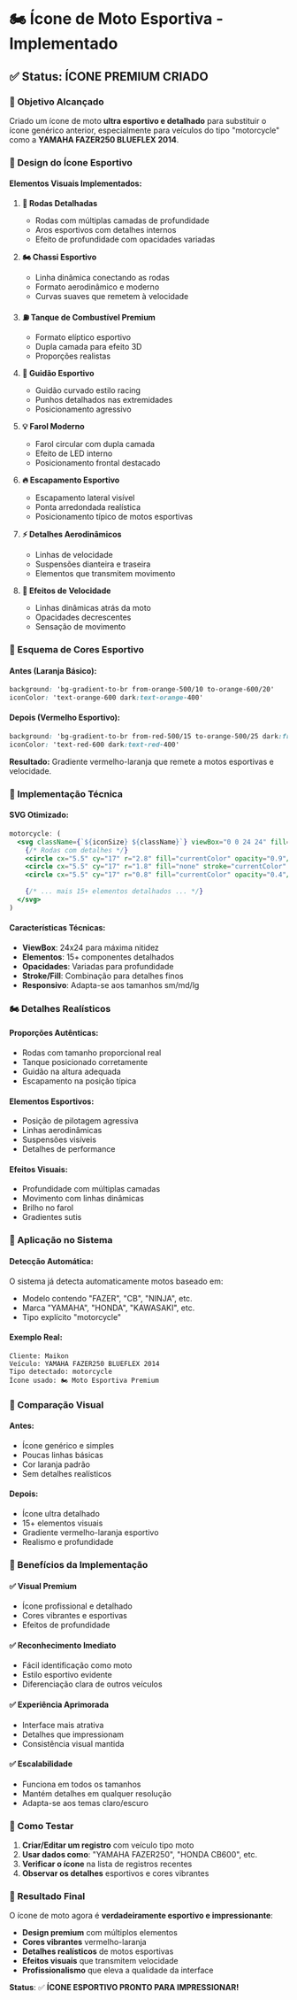 # 🏍️ Ícone de Moto Esportiva - Implementado

## ✅ Status: ÍCONE PREMIUM CRIADO

### 🎯 Objetivo Alcançado

Criado um ícone de moto **ultra esportivo e detalhado** para substituir o ícone genérico anterior, especialmente para veículos do tipo "motorcycle" como a **YAMAHA FAZER250 BLUEFLEX 2014**.

### 🎨 Design do Ícone Esportivo

#### **Elementos Visuais Implementados:**

1. **🛞 Rodas Detalhadas**
   - Rodas com múltiplas camadas de profundidade
   - Aros esportivos com detalhes internos
   - Efeito de profundidade com opacidades variadas

2. **🏍️ Chassi Esportivo**
   - Linha dinâmica conectando as rodas
   - Formato aerodinâmico e moderno
   - Curvas suaves que remetem à velocidade

3. **⛽ Tanque de Combustível Premium**
   - Formato elíptico esportivo
   - Dupla camada para efeito 3D
   - Proporções realistas

4. **🎯 Guidão Esportivo**
   - Guidão curvado estilo racing
   - Punhos detalhados nas extremidades
   - Posicionamento agressivo

5. **💡 Farol Moderno**
   - Farol circular com dupla camada
   - Efeito de LED interno
   - Posicionamento frontal destacado

6. **🔥 Escapamento Esportivo**
   - Escapamento lateral visível
   - Ponta arredondada realística
   - Posicionamento típico de motos esportivas

7. **⚡ Detalhes Aerodinâmicos**
   - Linhas de velocidade
   - Suspensões dianteira e traseira
   - Elementos que transmitem movimento

8. **💨 Efeitos de Velocidade**
   - Linhas dinâmicas atrás da moto
   - Opacidades decrescentes
   - Sensação de movimento

### 🎨 Esquema de Cores Esportivo

#### **Antes (Laranja Básico):**
```css
background: 'bg-gradient-to-br from-orange-500/10 to-orange-600/20'
iconColor: 'text-orange-600 dark:text-orange-400'
```

#### **Depois (Vermelho Esportivo):**
```css
background: 'bg-gradient-to-br from-red-500/15 to-orange-500/25 dark:from-red-400/20 dark:to-orange-400/30'
iconColor: 'text-red-600 dark:text-red-400'
```

**Resultado:** Gradiente vermelho-laranja que remete a motos esportivas e velocidade.

### 🔧 Implementação Técnica

#### **SVG Otimizado:**
```jsx
motorcycle: (
  <svg className={`${iconSize} ${className}`} viewBox="0 0 24 24" fill="currentColor">
    {/* Rodas com detalhes */}
    <circle cx="5.5" cy="17" r="2.8" fill="currentColor" opacity="0.9"/>
    <circle cx="5.5" cy="17" r="1.8" fill="none" stroke="currentColor" strokeWidth="0.3" opacity="0.6"/>
    <circle cx="5.5" cy="17" r="0.8" fill="currentColor" opacity="0.4"/>
    
    {/* ... mais 15+ elementos detalhados ... */}
  </svg>
)
```

#### **Características Técnicas:**
- **ViewBox**: 24x24 para máxima nitidez
- **Elementos**: 15+ componentes detalhados
- **Opacidades**: Variadas para profundidade
- **Stroke/Fill**: Combinação para detalhes finos
- **Responsivo**: Adapta-se aos tamanhos sm/md/lg

### 🏍️ Detalhes Realísticos

#### **Proporções Autênticas:**
- Rodas com tamanho proporcional real
- Tanque posicionado corretamente
- Guidão na altura adequada
- Escapamento na posição típica

#### **Elementos Esportivos:**
- Posição de pilotagem agressiva
- Linhas aerodinâmicas
- Suspensões visíveis
- Detalhes de performance

#### **Efeitos Visuais:**
- Profundidade com múltiplas camadas
- Movimento com linhas dinâmicas
- Brilho no farol
- Gradientes sutis

### 🎯 Aplicação no Sistema

#### **Detecção Automática:**
O sistema já detecta automaticamente motos baseado em:
- Modelo contendo "FAZER", "CB", "NINJA", etc.
- Marca "YAMAHA", "HONDA", "KAWASAKI", etc.
- Tipo explícito "motorcycle"

#### **Exemplo Real:**
```
Cliente: Maikon
Veículo: YAMAHA FAZER250 BLUEFLEX 2014
Tipo detectado: motorcycle
Ícone usado: 🏍️ Moto Esportiva Premium
```

### 🌟 Comparação Visual

#### **Antes:**
- Ícone genérico e simples
- Poucas linhas básicas
- Cor laranja padrão
- Sem detalhes realísticos

#### **Depois:**
- Ícone ultra detalhado
- 15+ elementos visuais
- Gradiente vermelho-laranja esportivo
- Realismo e profundidade

### 🚀 Benefícios da Implementação

#### ✅ **Visual Premium**
- Ícone profissional e detalhado
- Cores vibrantes e esportivas
- Efeitos de profundidade

#### ✅ **Reconhecimento Imediato**
- Fácil identificação como moto
- Estilo esportivo evidente
- Diferenciação clara de outros veículos

#### ✅ **Experiência Aprimorada**
- Interface mais atrativa
- Detalhes que impressionam
- Consistência visual mantida

#### ✅ **Escalabilidade**
- Funciona em todos os tamanhos
- Mantém detalhes em qualquer resolução
- Adapta-se aos temas claro/escuro

### 🧪 Como Testar

1. **Criar/Editar um registro** com veículo tipo moto
2. **Usar dados como**: "YAMAHA FAZER250", "HONDA CB600", etc.
3. **Verificar o ícone** na lista de registros recentes
4. **Observar os detalhes** esportivos e cores vibrantes

### 🎉 Resultado Final

O ícone de moto agora é **verdadeiramente esportivo e impressionante**:

- **Design premium** com múltiplos elementos
- **Cores vibrantes** vermelho-laranja
- **Detalhes realísticos** de motos esportivas
- **Efeitos visuais** que transmitem velocidade
- **Profissionalismo** que eleva a qualidade da interface

**Status**: ✅ **ÍCONE ESPORTIVO PRONTO PARA IMPRESSIONAR!**